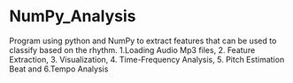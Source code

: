 # NumPy_Analysis
Program using python and NumPy to extract features that can be used to classify based on the rhythm. 1.Loading Audio Mp3 files, 2. Feature Extraction, 3. Visualization, 4. Time-Frequency Analysis, 5. Pitch Estimation Beat and 6.Tempo Analysis
